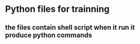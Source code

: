 # Python files for trainning
## the files contain shell script when it run it produce python commands
